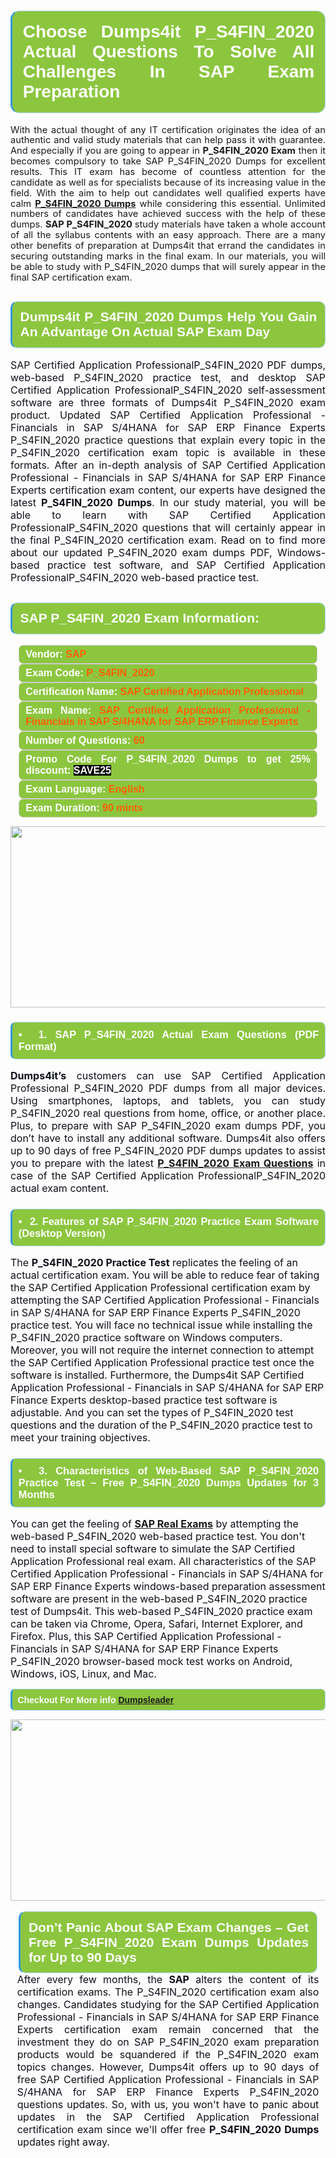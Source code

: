 

<h1 style="text-align: justify;"><span style="font-family:Arial,Helvetica,sans-serif;"><strong><span style="display: block; color: #FFFFFF; background: #8cc63f; border: 0.5px solid #AED6F1; border-left: 3px solid #3498DB; padding: .6em; border-radius: 0.5em;">Choose Dumps4it P_S4FIN_2020 Actual Questions To Solve All Challenges In SAP Exam Preparation </span></strong></span></h1>

<p style="margin: 0in 0.0001pt; text-align: justify;"><span style="font-size:11pt"><span style="line-height:115%"><span sans-serif="" style="font-family:Calibri,">With the actual thought of any IT certification originates the idea of an authentic and valid study materials that can help pass it with guarantee. And especially if you are going to appear in <b>P_S4FIN_2020 Exam</b> then it becomes compulsory to take SAP P_S4FIN_2020 Dumps for excellent results. This IT exam has become of countless attention for the candidate as well as for specialists because of its increasing value in the field. With the aim to help out candidates well qualified experts have calm <a href="https://www.dumps4it.com/p-s4fin-2020-dumps.html"><strong>P_S4FIN_2020 Dumps</strong></a> while considering this essential. Unlimited numbers of candidates have achieved success with the help of these dumps. <b>SAP P_S4FIN_2020 </b>study materials have taken a whole account of all the syllabus contents with an easy approach. There are a many other benefits of preparation at Dumps4it that errand the candidates in securing outstanding marks in the final exam. In our materials, you will be able to study with P_S4FIN_2020 dumps that will surely appear in the final SAP certification exam.</span></span></span></p>

<h2 style="text-align: justify;"><span style="font-family:Arial,Helvetica,sans-serif;"><strong><span style="display: block; color: #FFFFFF; background: #8cc63f; border: 0.5px solid #AED6F1; border-left: 3px solid #3498DB; padding: .6em; border-radius: 0.5em;">Dumps4it P_S4FIN_2020 Dumps Help You Gain An Advantage On Actual SAP Exam Day </span></strong></span></h2>

<p style="text-align: justify;"><span style="font-size:11pt"><span style="line-height:normal"><span sans-serif="" style="font-family:Calibri,"><span style="font-size:12.0pt"><span style="color:#0e101a">SAP Certified Application ProfessionalP_S4FIN_2020 PDF dumps, web-based P_S4FIN_2020 practice test, and desktop SAP Certified Application ProfessionalP_S4FIN_2020 self-assessment software are three formats of Dumps4it P_S4FIN_2020 exam product. Updated SAP Certified Application Professional - Financials in SAP S/4HANA for SAP ERP Finance Experts P_S4FIN_2020 practice questions that explain every topic in the P_S4FIN_2020 certification exam topic is available in these formats. After an in-depth analysis of SAP Certified Application Professional - Financials in SAP S/4HANA for SAP ERP Finance Experts certification exam content, our experts have designed the latest <b> P_S4FIN_2020 Dumps</b>. In our study material, you will be able to learn with SAP Certified Application ProfessionalP_S4FIN_2020 questions that will certainly appear in the final P_S4FIN_2020 certification exam. Read on to find more about our updated P_S4FIN_2020 exam dumps PDF, Windows-based practice test software, and SAP Certified Application ProfessionalP_S4FIN_2020 web-based practice test.</span></span></span></span><span style="line-height:115%"><span sans-serif="" style="font-family:Arial,"><span style="color:#0e101a"> </span></span></span></span><span style="font-size:11pt"><span style="line-height:normal"><span sans-serif="" style="font-family:Calibri,"><span style="font-size:12.0pt"><span style="color:#0e101a"><span style="font-size:12pt"><span new="" roman="" style="font-family:" times=""><span calibri="" style="font-family:"><span style="color:#0e101a"><span style="font-size:14px;"> </span></span></span></span></span></span></span></span></span></span></p>

<h2 style="text-align: justify;"><span style="font-family:Arial,Helvetica,sans-serif;"><strong><span style="display: block; color: #FFFFFF; background: #8cc63f; border: 0.5px solid #AED6F1; border-left: 3px solid #3498DB; padding: .6em; border-radius: 0.5em;">SAP P_S4FIN_2020 Exam Information:</span></strong></span></h2>

<div style="margin: 0cm 10pt; background: rgb(140, 198, 63); border: 1px solid rgb(204, 204, 204); padding: 5px 10px; border-radius: 0.5em; text-align: justify;"><span style="font-family:Arial,Helvetica,sans-serif;"><span style="font-size: 11pt;"><span style="line-height: normal;"><strong><span style="font-size: 12.0pt;"><span style="color: #FFFFFF;">Vendor:</span> <span style="color: #FF6106;">SAP</span></span></strong></span></span></span></div>

<div style="margin: 0cm 10pt; background: rgb(140, 198, 63); border: 1px solid rgb(204, 204, 204); padding: 5px 10px; border-radius: 0.5em; text-align: justify;"><span style="font-family:Arial,Helvetica,sans-serif;"><span style="font-size: 11pt;"><span style="line-height: normal;"><strong><span style="font-size: 12.0pt;"><span style="color: #FFFFFF;">Exam Code:</span> <span style="color: #FF6106;">P_S4FIN_2020</span></span></strong></span></span></span></div>

<div style="margin: 0cm 10pt; background: rgb(140, 198, 63); border: 1px solid rgb(204, 204, 204); padding: 5px 10px; border-radius: 0.5em; text-align: justify;"><span style="font-family:Arial,Helvetica,sans-serif;"><span style="font-size: 11pt;"><span style="line-height: normal;"><strong><span style="font-size: 12.0pt;"><span style="color: #FFFFFF;">Certification Name:</span> <span style="color: #FF6106;">SAP Certified Application Professional</span></span></strong></span></span></span></div>

<div style="margin: 0cm 10pt; background: rgb(140, 198, 63); border: 1px solid rgb(204, 204, 204); padding: 5px 10px; border-radius: 0.5em; text-align: justify;"><span style="font-family:Arial,Helvetica,sans-serif;"><span style="font-size: 11pt;"><span style="line-height: normal;"><strong><span style="font-size: 12.0pt;"><span style="color: #FFFFFF;">Exam Name:</span> <span style="color: #FF6106;">SAP Certified Application Professional - Financials in SAP S/4HANA for SAP ERP Finance Experts</span></span></strong></span></span></span></div>

<div style="margin: 0cm 10pt; background: rgb(140, 198, 63); border: 1px solid rgb(204, 204, 204); padding: 5px 10px; border-radius: 0.5em; text-align: justify;"><span style="font-family:Arial,Helvetica,sans-serif;"><span style="font-size: 11pt;"><span style="line-height: normal;"><strong><span style="font-size: 12.0pt;"><span style="color: #FFFFFF;">Number of Questions: </span><span style="color: #FF6106;">60</span></span></strong></span></span></span></div>

<div style="margin: 0cm 10pt; background: rgb(140, 198, 63); border: 1px solid rgb(204, 204, 204); padding: 5px 10px; border-radius: 0.5em; text-align: justify;"><span style="font-family:Arial,Helvetica,sans-serif;"><span style="font-size: 11pt;"><span style="line-height: normal;"><strong><span style="font-size: 12.0pt;"><span style="color: #FFFFFF;">Promo Code For P_S4FIN_2020 Dumps to get 25% discount: </span><span style="color:#FFFFFF;"><span style="background-color:#000000;">SAVE25</span></span></span></strong></span></span></span></div>

<div style="margin: 0cm 10pt; background: rgb(140, 198, 63); border: 1px solid rgb(204, 204, 204); padding: 5px 10px; border-radius: 0.5em; text-align: justify;"><span style="font-family:Arial,Helvetica,sans-serif;"><span style="font-size: 11pt;"><span style="line-height: normal;"><strong><span style="font-size: 12.0pt;"><span style="color: #FFFFFF;">Exam Language:</span> <span style="color: #FF6106;">English</span></span></strong></span></span></span></div>

<div style="margin: 0cm 10pt; background: rgb(140, 198, 63); border: 1px solid rgb(204, 204, 204); padding: 5px 10px; border-radius: 0.5em; text-align: justify;"><span style="font-family:Arial,Helvetica,sans-serif;"><span style="font-size: 11pt;"><span style="line-height: normal;"><strong><span style="font-size: 12.0pt;"><span style="color: #FFFFFF;">Exam Duration: </span><span style="color: #FF6106;">90 mints</span></span></strong></span></span></span></div>

<p style="text-align: center;"><a href="https://www.dumps4it.com/p-s4fin-2020-dumps.html"><img src="https://i.imgur.com/a474NNd.jpg" style="height: 290px; width: 700px;" /></a></p>

<h3 style="text-align: justify;"><span style="font-family:Arial,Helvetica,sans-serif;"><strong><span style="display: block; color: #FFFFFF; background: #8cc63f; border: 0.5px solid #AED6F1; border-left: 3px solid #3498DB; padding: .6em; border-radius: 0.5em;">•  1. SAP P_S4FIN_2020 Actual Exam Questions (PDF Format) </span></strong></span></h3>

<p style="text-align:justify; margin-right:0in; margin-left:0in"><span style="font-size:11pt"><span style="line-height:normal"><span sans-serif="" style="font-family:Calibri,"><b><span style="font-size:12.0pt"><span style="color:#0e101a">Dumps4it’s</span></span></b><span style="font-size:12.0pt"><span style="color:#0e101a"> customers can use SAP Certified Application Professional P_S4FIN_2020 PDF dumps from all major devices. Using smartphones, laptops, and tablets, you can study P_S4FIN_2020 real questions from home, office, or another place. Plus, to prepare with SAP P_S4FIN_2020 exam dumps PDF, you don’t have to install any additional software. Dumps4it also offers up to 90 days of free P_S4FIN_2020 PDF dumps updates to assist you to prepare with the latest <a href="https://www.dumps4it.com/p-s4fin-2020-dumps.html"><b>P_S4FIN_2020</b> <b>Exam Questions</b></a> in case of the SAP Certified Application ProfessionalP_S4FIN_2020 actual exam content.</span></span></span></span></span></p>

<h3 style="text-align: justify;"><span style="font-family:Arial,Helvetica,sans-serif;"><strong><span style="display: block; color: #FFFFFF; background: #8cc63f; border: 0.5px solid #AED6F1; border-left: 3px solid #3498DB; padding: .6em; border-radius: 0.5em;">•  2. Features of SAP P_S4FIN_2020 Practice Exam Software (Desktop Version) </span></strong></span></h3>

<p><span style="font-size:11pt"><span style="line-height:normal"><span sans-serif="" style="font-family:Calibri,"><span style="font-size:12.0pt"><span style="color:#0e101a">The <b>P_S4FIN_2020 Practice Test</b> replicates the feeling of an actual certification exam. You will be able to reduce fear of taking the SAP Certified Application Professional certification exam by attempting the SAP Certified Application Professional - Financials in SAP S/4HANA for SAP ERP Finance Experts P_S4FIN_2020 practice test. You will face no technical issue while installing the P_S4FIN_2020 practice software on Windows computers. Moreover, you will not require the internet connection to attempt the SAP Certified Application Professional practice test once the software is installed. Furthermore, the Dumps4it SAP Certified Application Professional - Financials in SAP S/4HANA for SAP ERP Finance Experts desktop-based practice test software is adjustable. And you can set the types of P_S4FIN_2020 test questions and the duration of the P_S4FIN_2020 practice test to meet your training objectives. </span></span></span></span></span></p>

<h3 style="text-align: justify;"><span style="font-family:Arial,Helvetica,sans-serif;"><strong><span style="display: block; color: #FFFFFF; background: #8cc63f; border: 0.5px solid #AED6F1; border-left: 3px solid #3498DB; padding: .6em; border-radius: 0.5em;">•  3. Characteristics of Web-Based SAP P_S4FIN_2020 Practice Test – Free P_S4FIN_2020 Dumps Updates for 3 Months</span></strong></span></h3>

<p><span style="font-size:11pt"><span style="line-height:normal"><span sans-serif="" style="font-family:Calibri,"><span style="font-size:12.0pt"><span style="color:#0e101a">You can get the feeling of <a href="https://www.dumps4it.com/sap-real-exams.html"><b>SAP Real Exams</b></a> by attempting the web-based P_S4FIN_2020 web-based practice test. You don't need to install special software to simulate the SAP Certified Application Professional real exam. All characteristics of the SAP Certified Application Professional - Financials in SAP S/4HANA for SAP ERP Finance Experts windows-based preparation assessment software are present in the web-based P_S4FIN_2020 practice test of Dumps4it. This web-based P_S4FIN_2020 practice exam can be taken via Chrome, Opera, Safari, Internet Explorer, and Firefox. Plus, this SAP Certified Application Professional - Financials in SAP S/4HANA for SAP ERP Finance Experts P_S4FIN_2020 browser-based mock test works on Android, Windows, iOS, Linux, and Mac.</span></span></span></span></span></p>

<p style="text-align:justify; margin-right:0in; margin-left:0in"><span style="font-family:Arial,Helvetica,sans-serif;"><strong><span style="display: block; color: #FFFFFF; background: #8cc63f; border: 0.5px solid #AED6F1; border-left: 3px solid #3498DB; padding: .6em; border-radius: 0.5em;"><span ms="" trebuchet="">Checkout For More info </span><a href="https://www.dumpsleader.net/" ms="" trebuchet="">Dumpsleader</a></span></strong></span></p>

<p style="margin: 0in 0.0001pt; text-align: center;"><a href="https://www.dumps4it.com/p-s4fin-2020-dumps.html"><img src="https://i.imgur.com/tHvwmqt.jpg" style="height: 290px; width: 700px;" /></a></p>

<p style="margin: 0in 0.0001pt; text-align: center;"> </p>

<h2 style="margin: 0in 10pt; text-align: justify;"><span style="font-family:Arial,Helvetica,sans-serif;"><strong><span style="display: block; color: #FFFFFF; background: #8cc63f; border: 0.5px solid #AED6F1; border-left: 3px solid #3498DB; padding: .6em; border-radius: 0.5em;">Don’t Panic About SAP Exam Changes – Get Free P_S4FIN_2020 Exam Dumps Updates for Up to 90 Days </span></strong></span></h2>

<p style="text-align:justify; margin:0in 8pt"><span style="font-size:11pt"><span style="line-height:normal"><span sans-serif="" style="font-family:Calibri,"><span style="font-size:12.0pt"><span style="color:#0e101a">After every few months, the <b>SAP</b> alters the content of its certification exams. The P_S4FIN_2020 certification exam also changes. Candidates studying for the SAP Certified Application Professional - Financials in SAP S/4HANA for SAP ERP Finance Experts certification exam remain concerned that the investment they do on SAP P_S4FIN_2020 exam preparation products would be squandered if the P_S4FIN_2020 exam topics changes. However, Dumps4it offers up to 90 days of free SAP Certified Application Professional - Financials in SAP S/4HANA for SAP ERP Finance Experts P_S4FIN_2020 questions updates. So, with us, you won't have to panic about updates in the SAP Certified Application Professional certification exam since we'll offer free <b> P_S4FIN_2020 Dumps</b> updates right away.</span></span></span></span></span></p>
<gdiv></gdiv><gdiv></gdiv><gdiv></gdiv><gdiv></gdiv><gdiv></gdiv><gdiv></gdiv><gdiv></gdiv><gdiv></gdiv><gdiv></gdiv><gdiv></gdiv><gdiv></gdiv><gdiv></gdiv><gdiv></gdiv><gdiv></gdiv><gdiv></gdiv><gdiv></gdiv><gdiv></gdiv><gdiv></gdiv><gdiv></gdiv><gdiv></gdiv><gdiv></gdiv><gdiv></gdiv><gdiv></gdiv><gdiv></gdiv><gdiv></gdiv><gdiv></gdiv><gdiv></gdiv><gdiv></gdiv><gdiv></gdiv><gdiv></gdiv>
